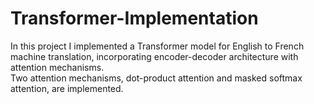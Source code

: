 # Transformer-Implementation
In this project I implemented a Transformer model for English to French machine translation, incorporating encoder-decoder architecture with attention mechanisms.<br> Two attention mechanisms, dot-product attention and masked softmax attention, are implemented.
